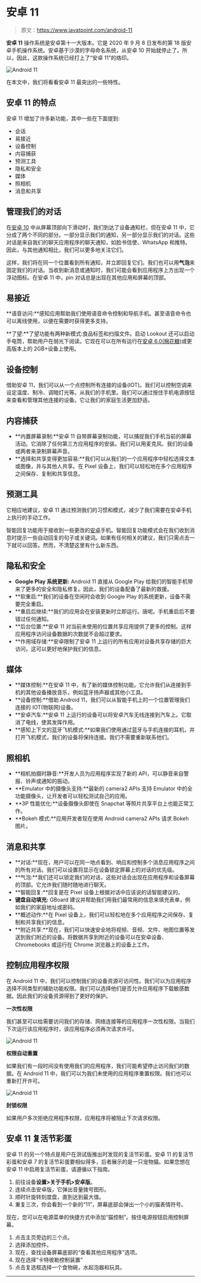 # 安卓 11

> 原文：<https://www.javatpoint.com/android-11>

**安卓 11** 操作系统是安卓第十一大版本。它是 2020 年 9 月 8 日发布的第 18 版安卓手机操作系统。安卓基于沙漠的字母命名系统，从安卓 10 开始就停止了。所以，因此，这款操作系统已经打上了“安卓 11”的烙印。

![Android 11](img/93e52d3ea71e71736c1c7786e89f9db9.png)

在本文中，我们将看看安卓 11 最突出的一些特性。

## 安卓 11 的特点

安卓 11 增加了许多新功能，其中一些在下面提到:

*   会话
*   易接近
*   设备控制
*   内容捕获
*   预测工具
*   隐私和安全
*   媒体
*   照相机
*   消息和共享

## 管理我们的对话

在[安卓 10](https://www.javatpoint.com/android-10) 中从屏幕顶部向下滑动时，我们到达了设备通知栏，但在安卓 11 中，它分成了两个不同的部分。一部分显示我们的通知，另一部分显示我们的对话。这些对话是来自我们的聊天应用程序的聊天通知，如脸书信使、WhatsApp 和推特。因此，与其他通知相比，我们可以更多地关注它们。

这样，我们将在同一个位置看到所有通知，并立即回复它们。我们也可以用**气泡**来固定我们的对话。当收到新消息或通知时，我们可能会看到应用程序上方出现一个浮动图标。在安卓 11 中，pin 对话总是出现在其他应用和屏幕的顶部。

## 易接近

**语音访问:**感知应用帮助我们使用语音命令控制和导航手机。甚至语音命令也可以离线使用，以便在需要时获得更多支持。

**了望:**了望功能有两种新模式:食品标签和扫描文件。启动 Lookout 还可以启动手电筒，帮助用户在弱光下阅读。它现在可以在所有运行在[安卓 6.0(棉花糖)](https://www.javatpoint.com/android-marshmallow)或更高版本上的 2GB+设备上使用。

## 设备控制

借助安卓 11，我们可以从一个点控制所有连接的设备(IOT)。我们可以控制空调来设定温度、制冷、调暗灯光等。从我们的手机里。我们可以通过按住手机电源按钮来查看和管理其他连接的设备。它让我们的家庭生活更加舒适。

## 内容捕获

*   **内置屏幕录制:**安卓 11 自带屏幕录制功能，可以捕捉我们手机当前的屏幕活动。它消除了任何第三方应用程序的安装。我们可以用麦克风、我们的设备或两者来录制屏幕声音。
*   **选择和共享变得更加容易:**我们可以从我们的一个应用程序中轻松选择文本或图像，并与其他人共享。在 Pixel 设备上，我们可以轻松地在多个应用程序之间保存、复制和共享信息。

## 预测工具

它相应地建议，安卓 11 通过预测我们的习惯和模式，减少了我们需要在安卓手机上执行的手动工作。

智能回复功能用于接收到一些更改的[安卓](https://www.javatpoint.com/android-tutorial)手机。智能回复功能模式会在我们收到消息时提示一些自动回复的句子或关键词。如果有任何相关的建议，我们只需点击一下就可以回答。然而，不清楚这里有什么新东西。

## 隐私和安全

*   **Google Play 系统更新:** Android 11 直接从 Google Play 给我们的智能手机带来了更多的安全和隐私修复。因此，我们的设备配备了最新的救援。
*   **软重启:**我们的设备在空闲时会收到 Google Play 的系统更新，设备不需要完全重启。
*   **重启后继续:**我们的应用会在安装更新时立即运行。唐呢。手机重启后不要错过任何通知。
*   **后台位置:**安卓 11 对当前未使用的位置共享应用提供了更多的控制。这样应用程序访问设备数据的次数就不会超过要求。
*   **作用域存储:**安卓限制了安卓 11 上运行的所有应用对设备共享存储的巨大访问，这可以更好地保护我们的信息。

## 媒体

*   **媒体控制:**在安卓 11 中，有了新的媒体控制功能。它允许我们从连接到手机的其他设备播放音乐，例如蓝牙扬声器或其他小工具。
*   **设备控制:**借助 Android 11，我们可以从智能手机上的一个位置管理我们连接的 IOT(物联网)设备。
*   **安卓汽车:**安卓 11 上运行的设备可以将安卓汽车无线连接到汽车上。它取消了电线，使其发挥作用。
*   **感知上下文的蓝牙飞机模式:**如果我们使用通过蓝牙与手机连接的耳机，并打开飞机模式，我们的设备将保持连接。我们不需要重新联系他们。

## 照相机

*   **相机拍摄时静音:**开发人员为应用程序实现了新的 API，可以静音来自警报、铃声或通知的振动。
*   **Emulator 中的摄像头支持:**最新的 camera2 APIs 支持 Emulator 中的全功能摄像头，让开发者可以轻松测试自己的应用。
*   **3P 性能优化:**设备摄像头即使在 Snapchat 等照片共享平台上也能正常工作。
*   **Bokeh 模式:**应用开发者现在使用 Android camera2 APIs 请求 Bokeh 图片。

## 消息和共享

*   **对话:**现在，用户可以在同一地点看到、响应和控制多个消息应用程序之间的所有对话。我们可以设置将显示在设备锁定屏幕上的对话的优先级。
*   **气泡:**我们还可以锁定我们的对话，这些对话会出现在应用程序和设备屏幕的顶部。它允许我们随时随地进行聊天。
*   **智能回复:**回复是在 Pixel 设备上根据对话中应该说的话智能建议的。
*   **键盘自动填充:** GBoard 建议并帮助我们用我们最常用的信息来填充表单，例如我们的家庭地址或密码。
*   **概述动作:**在 Pixel 设备上，我们可以轻松地在多个应用程序之间保存、复制和共享我们的信息。
*   **附近共享:**现在，我们可以快速安全地将视频、音频、文件、地图位置等发送到我们附近的设备。将数据共享到附近的设备可以在安卓设备、Chromebooks 或运行在 Chrome 浏览器上的设备上工作。

## 控制应用程序权限

在 Android 11 中，我们可以控制我们的设备资源可访问性。我们可以为应用程序选择不同类型的辅助功能权限。我们可以选择他们是否允许应用程序下载敏感数据。因此我们的设备资源得到了更好的保护。

**一次性权限**

我们甚至可以给需要访问我们的存储、网络连接等的应用程序一次性权限。当我们下次运行该应用程序时，该应用程序必须再次请求许可。

![Android 11](img/32dbffbef3aaefcb62db4f2957f3e941.png)

**权限自动重置**

如果我们有一段时间没有使用我们的应用程序，我们可能希望停止访问我们的数据。在 Android 11 中，我们可以为我们未使用的应用程序重置权限。我们也可以重新打开许可。

![Android 11](img/ffbac88e2fd2cef2143c476c6e84684e.png)

**封锁权限**

如果用户多次拒绝应用程序权限，应用程序将被阻止下次请求权限。

## 安卓 11 复活节彩蛋

安卓 11 的另一个特点是用户在测试版推出时发现的复活节彩蛋。安卓 11 的复活节彩蛋和安卓 7 的复活节彩蛋要相似得多，后者展示的是一只宠物猫。如果您想在安卓 11 中启用复活节彩蛋，请遵循以下指南。

1.  前往设备**设置>关于手机>安卓版**。
2.  连续点击安卓版，它弹出音量拨号图形。
3.  顺时针旋转刻度盘，直到达到最大值。
4.  重复三次，你会看到一个新的“11”，屏幕底部会弹出一个小的猫表情符号。

现在，您可以在电源菜单的快捷方式中添加“猫控制”。按住电源按钮启用控制屏幕。

1.  点击主页旁边的三个点。
2.  选择添加控件。
3.  现在，查找设备屏幕底部的“查看其他应用程序”选项。
4.  现在选择“卡特彼勒控制装置”
5.  点击复选框选择一个食物碗，水起泡器和玩具。

* * *